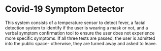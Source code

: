 # Covid-19 Symptom Detector


This system consists of a temperature sensor to detect fever, a facial detection system to identify if the user is wearing a mask or not, and a verbal symptom confirmation tool to ensure the user does not experience more specific symptoms. If all three tests are passed, the user is admitted into the public space- otherwise, they are turned away and asked to leave.
